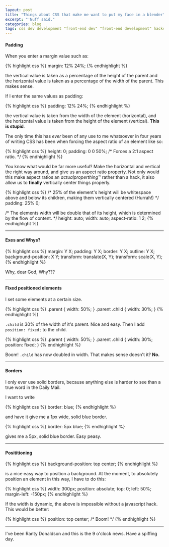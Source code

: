 ```yaml
---
layout: post
title: "Things about CSS that make me want to put my face in a blender"
excerpt: "'Nuff said."
categories: blog
tags: css dev development "front-end dev" "front-end development" hacks
---
```


#### Padding

When you enter a margin value such as:

{% highlight css %}
margin: 12% 24%;
{% endhighlight %}

the vertical value is taken as a percentage of the height of the parent and the horizontal value is taken as a percentage of the  width of the parent. This makes sense.

If I enter the same values as padding:

{% highlight css %}
padding: 12% 24%;
{% endhighlight %}

the vertical value is taken from the width of the element (horizontal), and the horizontal value is taken from the height of the element (vertical). **This is stupid**.

The only time this has *ever* been of any use to me whatsoever in four years of writing CSS has been when forcing the aspect ratio of an element like so:

{% highlight css %}
height: 0;
padding: 0 0 50%;  /* Forces a 2:1 aspect ratio. */
{% endhighlight %}

You know what would be far more useful? Make the horizontal and vertical the right way around, and give us an aspect ratio property. Not only would this make aspect ratios an *actualproperthing&trade;* rather than a hack, it also allow us to **finally** vertically center things properly.

{% highlight css %}
/* 25% of the element's height will be
    whitespace above and below its children,
    making them vertically centered (Hurrah!) */
padding: 25% 0;

/* The elements width will be double that
    of its height, which is determined by
    the flow of content. */
height: auto;
width: auto;
aspect-ratio: 1 2;
{% endhighlight %}

---

#### Exes and Whys?

{% highlight css %}
margin: Y X;
padding: Y X;
border: Y X;
outline: Y X;
background-position: X Y;
transform: translate(X, Y);
transform: scale(X, Y);
{% endhighlight %}

Why, dear God, Why???

---

#### Fixed positioned elements

I set some elements at a certain size.

{% highlight css %}
.parent {
  width: 50%;
}
    .parent .child {
      width: 30%;
    }
{% endhighlight %}

`.child` is 30% of the width of it's parent. Nice and easy. Then I add `position: fixed;` to the child.

{% highlight css %}
.parent {
  width: 50%;
}
    .parent .child {
      width: 30%;
      position: fixed;
    }
{% endhighlight %}

Boom! `.child` has now doubled in width. That makes sense doesn't it? **No.**

---

#### Borders

I only ever use solid borders, because anything else is harder to see than a true word in the Daily Mail.

I want to write

{% highlight css %}
border: blue;
{% endhighlight %}

and have it give me a 1px wide, solid blue border.

{% highlight css %}
border: 5px blue;
{% endhighlight %}

gives me a 5px, solid blue border. Easy peasy.

---

#### Posititioning

{% highlight css %}
background-position: top center;
{% endhighlight %}

is a nice easy way to position a background. At the moment, to absolutely position an element in this way, I have to do this:

{% highlight css %}
width: 300px;
position: absolute;
top: 0;
left: 50%;
margin-left: -150px;
{% endhighlight %}

If the width is dynamic, the above is impossible without a javascript hack. This would be better:

{% highlight css %}
position: top center;  /* Boom! */
{% endhighlight %}

---

I've been Ranty Donaldson and this is the 9 o'clock news. Have a spiffing day.
